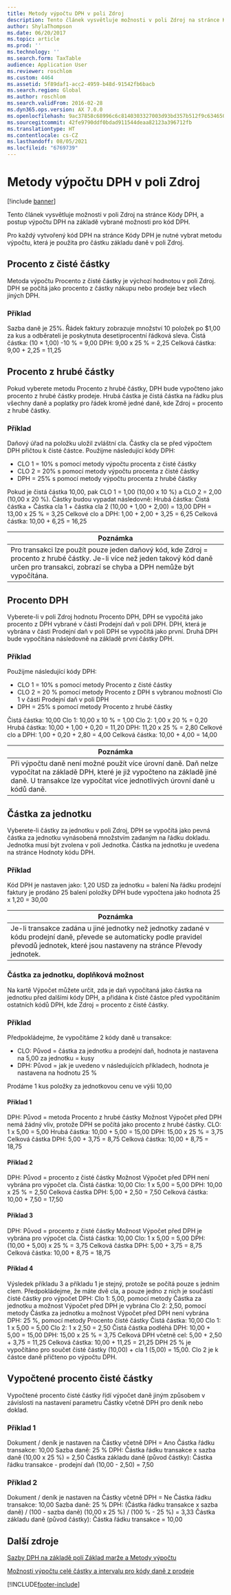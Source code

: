 ```yaml
---
title: Metody výpočtu DPH v poli Zdroj
description: Tento článek vysvětluje možnosti v poli Zdroj na stránce Kódy DPH, a postup výpočtu DPH na základě vybrané možnosti pro kód DPH.
author: ShylaThompson
ms.date: 06/20/2017
ms.topic: article
ms.prod: ''
ms.technology: ''
ms.search.form: TaxTable
audience: Application User
ms.reviewer: roschlom
ms.custom: 4464
ms.assetid: 5f89daf1-acc2-4959-b48d-91542fb6bacb
ms.search.region: Global
ms.author: roschlom
ms.search.validFrom: 2016-02-28
ms.dyn365.ops.version: AX 7.0.0
ms.openlocfilehash: 9ac37858c68996c6c8140303327003d93bd357b512f9c634650b7e9df1284496
ms.sourcegitcommit: 42fe9790ddf0bdad911544deaa82123a396712fb
ms.translationtype: HT
ms.contentlocale: cs-CZ
ms.lasthandoff: 08/05/2021
ms.locfileid: "6769739"
---
```

# <a name="sales-tax-calculation-methods-in-the-origin-field"></a>Metody výpočtu DPH v poli Zdroj

[!include [banner](../includes/banner.md)]

Tento článek vysvětluje možnosti v poli Zdroj na stránce Kódy DPH, a postup výpočtu DPH na základě vybrané možnosti pro kód DPH.

Pro každý vytvořený kód DPH na stránce Kódy DPH je nutné vybrat metodu výpočtu, která je použita pro částku základu daně v poli Zdroj.

## <a name="percentage-of-net-amount"></a>Procento z čisté částky
Metoda výpočtu Procento z čisté částky je výchozí hodnotou v poli Zdroj. DPH se počítá jako procento z částky nákupu nebo prodeje bez všech jiných DPH.
### <a name="example"></a>Příklad

Sazba daně je 25%. Řádek faktury zobrazuje množství 10 položek po $1,00 za kus a odběrateli je poskytnuta desetiprocentní řádková sleva. Čistá částka: (10 × 1,00) -10 % = 9,00 DPH: 9,00 x 25 % = 2,25 Celková částka: 9,00 + 2,25 = 11,25

## <a name="percentage-of-gross-amount"></a> Procento z hrubé částky
Pokud vyberete metodu Procento z hrubé částky, DPH bude vypočteno jako procento z hrubé částky prodeje. Hrubá částka je čistá částka na řádku plus všechny daně a poplatky pro řádek kromě jedné daně, kde Zdroj = procento z hrubé částky.
### <a name="example"></a>Příklad

Daňový úřad na položku uložil zvláštní cla. Částky cla se před výpočtem DPH přičtou k čisté částce. Použijme následující kódy DPH:
-   CLO 1 = 10% s pomocí metody výpočtu procenta z čisté částky
-   CLO 2 = 20% s pomocí metody výpočtu procenta z čisté částky
-   DPH = 25% s pomocí metody výpočtu procenta z hrubé částky

Pokud je čistá částka 10,00, pak CLO 1 = 1,00 (10,00 x 10 %) a CLO 2 = 2,00 (10,00 x 20 %). Částky budou vypadat následovně: Hrubá částka: Čistá částka + Částka cla 1 + částka cla 2 (10,00 + 1,00 + 2,00) = 13,00 DPH = 13,00 x 25 % = 3,25 Celkové clo a DPH: 1,00 + 2,00 + 3,25 = 6,25 Celková částka: 10,00 + 6,25 = 16,25

| **Poznámka**                                                                                                                                                                                                                 |
|--------------------------------------------------------------------------------------------------------------------------------------------------------------------------------------------------------------------------|
| Pro transakci lze použít pouze jeden daňový kód, kde Zdroj = procento z hrubé částky. Je-li více než jeden takový kód daně určen pro transakci, zobrazí se chyba a DPH nemůže být vypočítána. |


## <a name="percentage-of-sales-tax"></a>Procento DPH

Vyberete-li v poli Zdroj hodnotu Procento DPH, DPH se vypočítá jako procento z DPH vybrané v části Prodejní daň v poli DPH. DPH, která je vybrána v části Prodejní daň v poli DPH se vypočítá jako první. Druhá DPH bude vypočítána následovně na základě první částky DPH.
### <a name="example"></a>Příklad

Použijme následující kódy DPH:
-   CLO 1 = 10% s pomocí metody Procento z čisté částky
-   CLO 2 = 20 % pomocí metody Procento z DPH s vybranou možností Clo 1 v části Prodejní daň v poli DPH
-   DPH = 25% s pomocí metody Procento z hrubé částky

Čistá částka: 10,00 Clo 1: 10,00 x 10 % = 1,00 Clo 2: 1,00 x 20 % = 0,20 Hrubá částka: 10,00 + 1,00 + 0,20 = 11,20 DPH: 11,20 x 25 % = 2,80 Celkové clo a DPH: 1,00 + 0,20 + 2,80 = 4,00 Celková částka: 10,00 + 4,00 = 14,00

| **Poznámka**                                                                                                                                                                                                                    |
|-----------------------------------------------------------------------------------------------------------------------------------------------------------------------------------------------------------------------------|
| Při výpočtu daně není možné použít více úrovní daně. Daň nelze vypočítat na základě DPH, které je již vypočteno na základě jiné daně. U transakce lze vypočítat více jednotlivých úrovní daně u kódů daně. |

## <a name="amount-per-unit"></a> Částka za jednotku
Vyberete-li částky za jednotku v poli Zdroj, DPH se vypočítá jako pevná částka za jednotku vynásobená množstvím zadaným na řádku dokladu. Jednotka musí být zvolena v poli Jednotka. Částka na jednotku je uvedena na stránce Hodnoty kódu DPH.
### <a name="example"></a>Příklad

Kód DPH je nastaven jako: 1,20 USD za jednotku = balení Na řádku prodejní faktury je prodáno 25 balení položky DPH bude vypočtena jako hodnota 25 x 1,20 = 30,00

| **Poznámka**                                                                                                                                                                                                 |
|----------------------------------------------------------------------------------------------------------------------------------------------------------------------------------------------------------|
| Je-li transakce zadána u jiné jednotky než jednotky zadané v kódu prodejní daně, převede se automaticky podle pravidel převodů jednotek, které jsou nastaveny na stránce Převody jednotek. |

###  <a name="amount-per-unit-additional-option"></a> Částka za jednotku, doplňková možnost

Na kartě Výpočet můžete určit, zda je daň vypočítaná jako částka na jednotku před dalšími kódy DPH, a přidána k čisté částce před vypočítáním ostatních kódů DPH, kde Zdroj = procento z čisté částky.

### <a name="examples"></a>Příklad

Předpokládejme, že vypočítáme 2 kódy daně u transakce:

-   CLO: Původ = částka za jednotku a prodejní daň, hodnota je nastavena na 5,00 za jednotku = kusy
-   DPH: Původ = jak je uvedeno v následujících příkladech, hodnota je nastavena na hodnotu 25 %

Prodáme 1 kus položky za jednotkovou cenu ve výši 10,00
#### <a name="example-1"></a>Příklad 1

DPH: Původ = metoda Procento z hrubé částky Možnost Výpočet před DPH nemá žádný vliv, protože DPH se počítá jako procento z hrubé částky. CLO: 1 x 5,00 = 5,00 Hrubá částka: 10,00 + 5,00 = 15,00 DPH: 15,00 x 25 % = 3,75 Celková částka DPH: 5,00 + 3,75 = 8,75 Celková částka: 10,00 + 8,75 = 18,75

#### <a name="example-2"></a>Příklad 2

DPH: Původ = procento z čisté částky Možnost Výpočet před DPH není vybrána pro výpočet cla. Čistá částka: 10,00 Clo: 1 x 5,00 = 5,00 DPH: 10,00 x 25 % = 2,50 Celková částka DPH: 5,00 + 2,50 = 7,50 Celková částka: 10,00 + 7,50 = 17,50

#### <a name="example-3"></a>Příklad 3

DPH: Původ = procento z čisté částky Možnost Výpočet před DPH je vybrána pro výpočet cla. Čistá částka: 10,00 Clo: 1 x 5,00 = 5,00 DPH: (10,00 + 5,00) x 25 % = 3,75 Celková částka DPH: 5,00 + 3,75 = 8,75 Celková částka: 10,00 + 8,75 = 18,75

#### <a name="example-4"></a>Příklad 4

Výsledek příkladu 3 a příkladu 1 je stejný, protože se počítá pouze s jedním clem. Předpokládejme, že máte dvě cla, a pouze jedno z nich je součástí čisté částky pro výpočet DPH: Clo 1: 5,00, pomocí metody Částka za jednotku a možnost Výpočet před DPH je vybrána Clo 2: 2,50, pomocí metody Částka za jednotku a možnost Výpočet před DPH není vybrána DPH: 25 %, pomocí metody Procento čisté částky Čistá částka: 10,00 Clo 1: 1 x 5,00 = 5,00 Clo 2: 1 x 2,50 = 2,50 Čistá částka podléhá DPH: 10,00 + 5,00 = 15,00 DPH: 15,00 x 25 % = 3,75 Celková DPH včetně cel: 5,00 + 2,50 + 3,75 = 11,25 Celková částka: 10,00 + 11,25 = 21,25 DPH 25 % je vypočítáno pro součet čisté částky (10,00) + cla 1 (5,00) = 15,00. Clo 2 je k částce daně přičteno po výpočtu DPH.

## <a name="calculated-percentage-of-net-amount"></a> Vypočtené procento čisté částky
Vypočtené procento čisté částky řídí výpočet daně jiným způsobem v závislosti na nastavení parametru Částky včetně DPH pro deník nebo doklad.
### <a name="example-1"></a>Příklad 1

Dokument / deník je nastaven na Částky včetně DPH = Ano Částka řádku transakce: 10,00 Sazba daně: 25 % DPH: Částka řádku transakce x sazba daně (10,00 x 25 %) = 2,50 Částka základu daně (původ částky): Částka řádku transakce - prodejní daň (10,00 - 2,50) = 7,50

### <a name="example-2"></a>Příklad 2

Dokument / deník je nastaven na Částky včetně DPH = Ne Částka řádku transakce: 10,00 Sazba daně: 25 % DPH: (Částka řádku transakce x sazba daně) / (100 - sazba daně) (10,00 x 25 %) / (100 % - 25 %) = 3,33 Částka základu daně (původ částky): Částka řádku transakce = 10,00



## <a name="additional-resources"></a>Další zdroje

[Sazby DPH na základě polí Základ marže a Metody výpočtu](marginal-base-field.md)

[Možnosti výpočtu celé částky a intervalu pro kódy daně z prodeje](whole-amount-interval-options-sales-tax-codes.md)





[!INCLUDE[footer-include](../../includes/footer-banner.md)]